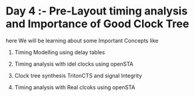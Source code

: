 # Day 4 :-  Pre-Layout timing analysis and Importance of Good Clock Tree

here We will be learning about some Important Concepts like 

1. Timing Modelling using delay tables

2. Timing analysis with idel clocks using openSTA

3. Clock tree synthesis TritonCTS and signal Integrity

4. Timing analysis with Real clcoks using openSTA
